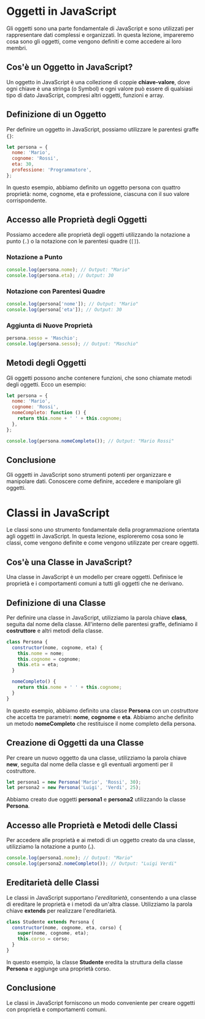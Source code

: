 <!-- @format -->

# Oggetti in JavaScript

Gli oggetti sono una parte fondamentale di JavaScript e sono utilizzati per rappresentare dati complessi e organizzati. In questa lezione, impareremo cosa sono gli oggetti, come vengono definiti e come accedere ai loro membri.

## Cos'è un Oggetto in JavaScript?

Un oggetto in JavaScript è una collezione di coppie **chiave-valore**, dove ogni chiave è una stringa (o Symbol) e ogni valore può essere di qualsiasi tipo di dato JavaScript, compresi altri oggetti, funzioni e array.

## Definizione di un Oggetto

Per definire un oggetto in JavaScript, possiamo utilizzare le parentesi graffe `{}`:

```javascript
let persona = {
  nome: 'Mario',
  cognome: 'Rossi',
  eta: 30,
  professione: 'Programmatore',
};
```

In questo esempio, abbiamo definito un oggetto persona con quattro proprietà: nome, cognome, eta e professione, ciascuna con il suo valore corrispondente.

## Accesso alle Proprietà degli Oggetti

Possiamo accedere alle proprietà degli oggetti utilizzando la notazione a punto (`.`) o la notazione con le parentesi quadre (`[]`).

### Notazione a Punto

```javascript
console.log(persona.nome); // Output: "Mario"
console.log(persona.eta); // Output: 30
```

### Notazione con Parentesi Quadre

```javascript
console.log(persona['nome']); // Output: "Mario"
console.log(persona['eta']); // Output: 30
```

### Aggiunta di Nuove Proprietà

```javascript
persona.sesso = 'Maschio';
console.log(persona.sesso); // Output: "Maschio"
```

## Metodi degli Oggetti

Gli oggetti possono anche contenere funzioni, che sono chiamate metodi degli oggetti. Ecco un esempio:

```javascript
let persona = {
  nome: 'Mario',
  cognome: 'Rossi',
  nomeCompleto: function () {
    return this.nome + ' ' + this.cognome;
  },
};

console.log(persona.nomeCompleto()); // Output: "Mario Rossi"
```

## Conclusione

Gli oggetti in JavaScript sono strumenti potenti per organizzare e manipolare dati. Conoscere come definire, accedere e manipolare gli oggetti.

# Classi in JavaScript

Le classi sono uno strumento fondamentale della programmazione orientata agli oggetti in JavaScript. In questa lezione, esploreremo cosa sono le classi, come vengono definite e come vengono utilizzate per creare oggetti.

## Cos'è una Classe in JavaScript?

Una classe in JavaScript è un modello per creare oggetti. Definisce le proprietà e i comportamenti comuni a tutti gli oggetti che ne derivano.

## Definizione di una Classe

Per definire una classe in JavaScript, utilizziamo la parola chiave **class**, seguita dal nome della classe. All'interno delle parentesi graffe, definiamo il **costruttore** e altri metodi della classe.

```javascript
class Persona {
  constructor(nome, cognome, eta) {
    this.nome = nome;
    this.cognome = cognome;
    this.eta = eta;
  }

  nomeCompleto() {
    return this.nome + ' ' + this.cognome;
  }
}
```

In questo esempio, abbiamo definito una classe **Persona** con un _costruttore_ che accetta tre parametri: **nome**, **cognome** e **eta**. Abbiamo anche definito un metodo **nomeCompleto** che restituisce il nome completo della persona.

## Creazione di Oggetti da una Classe

Per creare un nuovo oggetto da una classe, utilizziamo la parola chiave **new**, seguita dal nome della classe e gli eventuali argomenti per il costruttore.

```javascript
let persona1 = new Persona('Mario', 'Rossi', 30);
let persona2 = new Persona('Luigi', 'Verdi', 25);
```

Abbiamo creato due oggetti **persona1** e **persona2** utilizzando la classe **Persona**.

## Accesso alle Proprietà e Metodi delle Classi

Per accedere alle proprietà e ai metodi di un oggetto creato da una classe, utilizziamo la notazione a punto (**.**).

```javascript
console.log(persona1.nome); // Output: "Mario"
console.log(persona2.nomeCompleto()); // Output: "Luigi Verdi"
```

## Ereditarietà delle Classi

Le classi in JavaScript supportano _l'ereditarietà_, consentendo a una classe di ereditare le proprietà e i metodi da un'altra classe. Utilizziamo la parola chiave **extends** per realizzare l'ereditarietà.

```javascript
class Studente extends Persona {
  constructor(nome, cognome, eta, corso) {
    super(nome, cognome, eta);
    this.corso = corso;
  }
}
```

In questo esempio, la classe **Studente** eredita la struttura della classe **Persona** e aggiunge una proprietà corso.

## Conclusione

Le classi in JavaScript forniscono un modo conveniente per creare oggetti con proprietà e comportamenti comuni.
